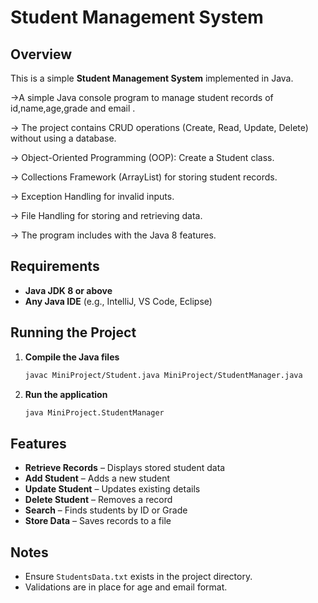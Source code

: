 # Student Management System

## Overview
This is a simple **Student Management System** implemented in Java.

->A simple Java console program to manage student records of id,name,age,grade and email .

-> The project contains CRUD operations (Create, Read, Update, Delete) without using a database.

-> Object-Oriented Programming (OOP): Create a Student class.

-> Collections Framework (ArrayList) for storing student records.

-> Exception Handling for invalid inputs.

-> File Handling for storing and retrieving data.

-> The program includes with the Java 8 features.

## Requirements
- **Java JDK 8 or above**
- **Any Java IDE** (e.g., IntelliJ, VS Code, Eclipse)

## Running the Project
1. **Compile the Java files**
   ```sh
   javac MiniProject/Student.java MiniProject/StudentManager.java
   ```
2. **Run the application**
   ```sh
   java MiniProject.StudentManager
   ```

## Features
- **Retrieve Records** – Displays stored student data
- **Add Student** – Adds a new student
- **Update Student** – Updates existing details
- **Delete Student** – Removes a record
- **Search** – Finds students by ID or Grade
- **Store Data** – Saves records to a file

## Notes
- Ensure `StudentsData.txt` exists in the project directory.
- Validations are in place for age and email format.


